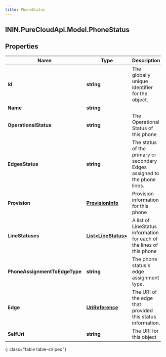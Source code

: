 ```yaml
---
title: PhoneStatus
---
```

## ININ.PureCloudApi.Model.PhoneStatus

## Properties

|Name | Type | Description | Notes|
|------------ | ------------- | ------------- | -------------|
| **Id** | **string** | The globally unique identifier for the object. | [optional] |
| **Name** | **string** |  | [optional] |
| **OperationalStatus** | **string** | The Operational Status of this phone | [optional] |
| **EdgesStatus** | **string** | The status of the primary or secondary Edges assigned to the phone lines. | [optional] |
| **Provision** | [**ProvisionInfo**](ProvisionInfo.html) | Provision information for this phone | [optional] |
| **LineStatuses** | [**List&lt;LineStatus&gt;**](LineStatus.html) | A list of LineStatus information for each of the lines of this phone | [optional] |
| **PhoneAssignmentToEdgeType** | **string** | The phone status&#39;s edge assignment type. | [optional] |
| **Edge** | [**UriReference**](UriReference.html) | The URI of the edge that provided this status information. | [optional] |
| **SelfUri** | **string** | The URI for this object | [optional] |
{: class="table table-striped"}


